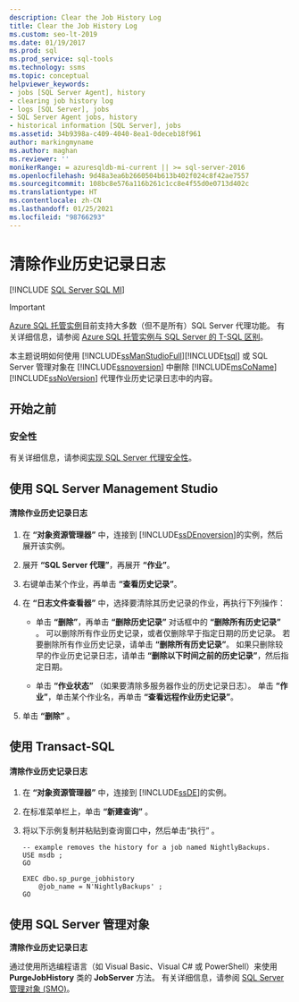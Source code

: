 ```yaml
---
description: Clear the Job History Log
title: Clear the Job History Log
ms.custom: seo-lt-2019
ms.date: 01/19/2017
ms.prod: sql
ms.prod_service: sql-tools
ms.technology: ssms
ms.topic: conceptual
helpviewer_keywords:
- jobs [SQL Server Agent], history
- clearing job history log
- logs [SQL Server], jobs
- SQL Server Agent jobs, history
- historical information [SQL Server], jobs
ms.assetid: 34b9398a-c409-4040-8ea1-0deceb18f961
author: markingmyname
ms.author: maghan
ms.reviewer: ''
monikerRange: = azuresqldb-mi-current || >= sql-server-2016
ms.openlocfilehash: 9d48a3ea6b2660504b613b402f024c8f42ae7557
ms.sourcegitcommit: 108bc8e576a116b261c1cc8e4f55d0e0713d402c
ms.translationtype: HT
ms.contentlocale: zh-CN
ms.lasthandoff: 01/25/2021
ms.locfileid: "98766293"
---
```

# <a name="clear-the-job-history-log"></a>清除作业历史记录日志
[!INCLUDE [SQL Server SQL MI](../../includes/applies-to-version/sql-asdbmi.md)]

> [!IMPORTANT]  
> [Azure SQL 托管实例](/azure/sql-database/sql-database-managed-instance)目前支持大多数（但不是所有）SQL Server 代理功能。 有关详细信息，请参阅 [Azure SQL 托管实例与 SQL Server 的 T-SQL 区别](/azure/sql-database/sql-database-managed-instance-transact-sql-information#sql-server-agent)。

本主题说明如何使用 [!INCLUDE[ssManStudioFull](../../includes/ssmanstudiofull-md.md)][!INCLUDE[tsql](../../includes/tsql-md.md)] 或 SQL Server 管理对象在 [!INCLUDE[ssnoversion](../../includes/ssnoversion-md.md)] 中删除 [!INCLUDE[msCoName](../../includes/msconame_md.md)] [!INCLUDE[ssNoVersion](../../includes/ssnoversion-md.md)] 代理作业历史记录日志中的内容。  
  
## <a name="before-you-begin"></a><a name="BeforeYouBegin"></a>开始之前  
  
### <a name="security"></a><a name="Security"></a>安全性  
有关详细信息，请参阅[实现 SQL Server 代理安全性](../../ssms/agent/implement-sql-server-agent-security.md)。  
  
## <a name="using-sql-server-management-studio"></a><a name="SSMS"></a>使用 SQL Server Management Studio  
  
#### <a name="to-clear-the-job-history-log"></a>清除作业历史记录日志  
  
1.  在 **“对象资源管理器”** 中，连接到 [!INCLUDE[ssDEnoversion](../../includes/ssdenoversion_md.md)]的实例，然后展开该实例。  
  
2.  展开 **“SQL Server 代理”**，再展开 **“作业”**。  
  
3.  右键单击某个作业，再单击 **“查看历史记录”**。  
  
4.  在 **“日志文件查看器”** 中，选择要清除其历史记录的作业，再执行下列操作：  
  
    -   单击 **“删除”**，再单击 **“删除历史记录”** 对话框中的 **“删除所有历史记录”** 。 可以删除所有作业历史记录，或者仅删除早于指定日期的历史记录。 若要删除所有作业历史记录，请单击 **“删除所有历史记录”**。 如果只删除较早的作业历史记录日志，请单击 **“删除以下时间之前的历史记录”**，然后指定日期。  
  
    -   单击 **“作业状态”** （如果要清除多服务器作业的历史记录日志）。 单击 **“作业”**，单击某个作业名，再单击 **“查看远程作业历史记录”**。  
  
5.  单击 **“删除”** 。  
  
## <a name="using-transact-sql"></a><a name="TSQL"></a>使用 Transact-SQL  
  
#### <a name="to-clear-the-job-history-log"></a>清除作业历史记录日志  
  
1.  在 **“对象资源管理器”** 中，连接到 [!INCLUDE[ssDE](../../includes/ssde_md.md)]的实例。  
  
2.  在标准菜单栏上，单击 **“新建查询”** 。  
  
3.  将以下示例复制并粘贴到查询窗口中，然后单击“执行” 。  
  
    ```  
    -- example removes the history for a job named NightlyBackups.  
    USE msdb ;  
    GO  
  
    EXEC dbo.sp_purge_jobhistory  
        @job_name = N'NightlyBackups' ;  
    GO  
    ```  
  
## <a name="using-sql-server-management-objects"></a><a name="SMO"></a>使用 SQL Server 管理对象  
**清除作业历史记录日志**  
  
通过使用所选编程语言（如 Visual Basic、Visual C# 或 PowerShell）来使用 **PurgeJobHistory** 类的 **JobServer** 方法。 有关详细信息，请参阅 [SQL Server 管理对象 (SMO)](../../relational-databases/server-management-objects-smo/sql-server-management-objects-smo-programming-guide.md)。  
